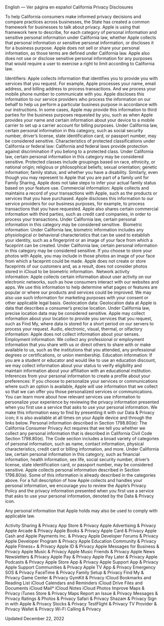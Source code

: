 English — Ver página en español
California Privacy Disclosures

To help California consumers make informed privacy decisions and compare practices across businesses, the State has created a common framework for businesses to talk about privacy. Apple is using that framework here to describe, for each category of personal information and sensitive personal information under California law, whether Apple collects that personal information or sensitive personal information, or discloses it for a business purpose. Apple does not sell or share your personal information, as those terms are defined under California law. Apple also does not use or disclose sensitive personal information for any purposes that would require a user to exercise a right to limit according to California law.

Identifiers: Apple collects information that identifies you to provide you with services that you request. For example, Apple processes your name, email address, and billing address to process transactions. And we process your mobile phone number to communicate with you. Apple discloses this information to our service providers who process the information on our behalf to help us perform a particular business purpose in accordance with our instructions. In some cases, Apple may provide this information to third parties for the business purposes requested by you, such as when Apple provides your name and certain information about your device to a mobile carrier to set up a carrier account for billing purposes. Under California law, certain personal information in this category, such as social security number, driver’s license, state identification card, or passport number, may be considered sensitive.
Characteristics of protected classifications under California or federal law: California and federal laws provide protection against discrimination if you belong to a protected class. Under California law, certain personal information in this category may be considered sensitive. Protected classes include groupings based on race, ethnicity, or national origin; religious or philosophical beliefs; sexual orientation; genetic information; family status; and whether you have a disability. Similarly, even though you may represent to Apple that you are part of a family unit for Family Sharing, Apple does not take steps to infer your actual family status based on your feature use.
Commercial information: Apple collects and maintains a record of your transactions with Apple, such as the products or services that you have purchased. Apple discloses this information to our service providers for our business purposes, for example, to process transactions that you have requested. Apple also shares certain commercial information with third parties, such as credit card companies, in order to process your transactions. Under California law, certain personal information in this category may be considered sensitive. 
Biometric information: Under California law, biometric information includes any physiological or behavioral characteristics that can be used to establish your identity, such as a fingerprint or an image of your face from which a faceprint can be created. Under California law, certain personal information in this category may be considered sensitive. If you choose to store your photos with Apple, you may include in those photos an image of your face from which a faceprint could be made. Apple does not create or store faceprints of our customers and, as a result, does not consider photos stored in iCloud to be biometric information. 
Network activity information: Apple collects certain information about user activity on our electronic networks, such as how consumers interact with our websites and apps. We use this information to help determine what pages or features are popular or where our products and services could be improved. We may also use such information for marketing purposes with your consent or other applicable legal basis.
Geolocation data: Geolocation data at Apple is data that describes a consumer’s precise location. Under California law, precise location data may be considered sensitive. Apple may collect information about your location to provide you services that you request, such as Find My, where data is stored for a short period on our servers to process your request.
Audio, electronic, visual, thermal, or olfactory information: Apple does not collect information about your senses.
Employment information: We collect any professional or employment information that you share with us or direct others to share with or make available to us, such as the institutions that you attended, any professional degrees or certifications, or union membership.
Education information: If you are a student or educator and would like to use an education discount, we may collect information about your status to verify eligibility and maintain information about your affiliation with an educational institution.
Inferences from your personal information to create a profile about your preferences: If you choose to personalize your services or communications where such an option is available, Apple will use information that we collect so that we can offer you those personalized services or communications. You can learn more about how relevant services use information to personalize your experience by reviewing the privacy information presented when you first use a service that asks to use your personal information. We make this information easy to find by presenting it with our Data & Privacy icon; it is also available at all times on your Apple device and through the links below.
Personal information described in Section 1798.80(e): The California Consumer Privacy Act requires that we tell you whether we collect any personal information that is described in California Civil Code Section 1798.80(e). The Code section includes a broad variety of categories of personal information, such as name, contact information, physical characteristics, credit card or billing information, and more. Under California law, certain personal information in this category, such as financial information, health information, sex life, social security number, driver’s license, state identification card, or passport number, may be considered sensitive. Apple collects personal information described in Section 1798.80(e). Some of this information is already described in the categories above. For a full description of how Apple collects and handles your personal information, we encourage you to review the Apple’s Privacy Policy and the privacy information presented when you first use a service that asks to use your personal information, denoted by the Data & Privacy icon.

Any personal information that Apple holds may also be used to comply with applicable law.

Activity Sharing & Privacy
App Store & Privacy
Apple Advertising & Privacy
Apple Arcade & Privacy
Apple Books & Privacy
Apple Card & Privacy
Apple Cash and Apple Payments Inc. & Privacy
Apple Developer Forums & Privacy
Apple Developer Program & Privacy
Apple Education Community & Privacy
Apple Fitness+ & Privacy
Apple ID & Privacy
Apple Messages for Business & Privacy
Apple Music & Privacy
Apple Music Friends & Privacy
Apple News Newsletters & Privacy
Apple Pay & Privacy
Apple Pay Later & Privacy
Apple Podcasts & Privacy
Apple Store App & Privacy
Apple Support App & Privacy
Apple Support Communities & Privacy
Apple TV App & Privacy
Emergency SOS & Privacy
FaceTime & Privacy
Family Setup & Privacy
Find My & Privacy
Game Center & Privacy
GymKit & Privacy
iCloud Bookmarks and Reading List
iCloud Calendars and Reminders
iCloud Drive Files and Documents
iCloud Mail*
iCloud Notes
iCloud Photos
Improve Maps & Privacy
iTunes Store & Privacy
Maps Report an Issue & Privacy
Messages & Privacy
Ratings & Photos & Privacy
Safari & Privacy
Shazam & Privacy
Sign in with Apple & Privacy
Stocks & Privacy
TestFlight & Privacy
TV Provider & Privacy
Wallet & Privacy
Wi-Fi Calling & Privacy

Updated December 22, 2022